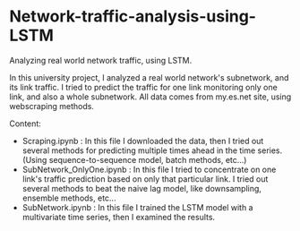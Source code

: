 # Network-traffic-analysis-using-LSTM
Analyzing real world network traffic, using LSTM.

In this university project, I analyzed a real world network's subnetwork, and its link traffic.
I tried to predict the traffic for one link monitoring only one link, and also a whole subnetwork.
All data comes from my.es.net site, using webscraping methods.

Content:
- Scraping.ipynb : In this file I downloaded the data, then I tried out several methods for predicting multiple times ahead in the time series. (Using sequence-to-sequence model, batch methods, etc...)
- SubNetwork_OnlyOne.ipynb : In this file I tried to concentrate on one link's traffic prediction based on only that particular link. I tried out several methods to beat the naive lag model, like downsampling, ensemble methods, etc...
- SubNetwork.ipynb : In this file I trained the LSTM model with a multivariate time series, then I examined the results.
